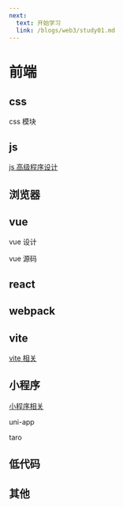 ```yaml
---
next:
  text: 开始学习
  link: /blogs/web3/study01.md
---
```


# 前端

## css

css 模块

## js

[js 高级程序设计](./js.md)

## 浏览器

## vue

vue 设计

vue 源码

## react

## webpack

## vite

[vite 相关](./vite.md)

## 小程序

[小程序相关](./minprogram.md)

uni-app

taro

## 低代码

## 其他
